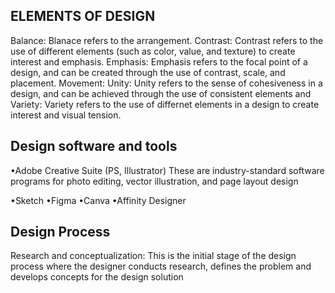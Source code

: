 ## ELEMENTS OF DESIGN
Balance: Blanace refers to the arrangement.
Contrast: Contrast refers to the use of different elements (such as color, value, and texture) to create interest and emphasis.
Emphasis: Emphasis refers to the focal point of a design, and can be created through the use of contrast, scale, and placement.
Movement: 
Unity: Unity refers to the sense of cohesiveness in a design, and can be achieved through the use of consistent elements and 
Variety: Variety refers to the use of differnet elements in a design to create interest and visual tension.


## Design software and tools

•Adobe Creative Suite (PS, Illustrator) These are industry-standard software programs for photo editing, vector illustration, and page layout design

•Sketch
•Figma
•Canva
•Affinity Designer


## Design Process

Research and conceptualization: This is the initial stage of the design process where the designer conducts research, defines the problem and develops concepts for the design solution
